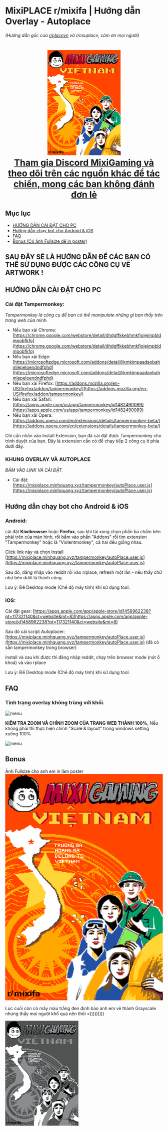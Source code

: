 # MixiPLACE r/mixifa | Hướng dẫn Overlay - Autoplace 
*(Hướng dẫn gốc của [r/placevn](https://discord.gg/r-placevietnam-960076480916901948) và r/osuplace, cảm ơn mọi người)*

<h1 align="center">
  <img src="./MIXIFINAL-quangminhnd.png" alt="r/place vietnam">
<br>
  <a href="https://discord.com/invite/mixigaming">Tham gia Discord MixiGaming và theo dõi trên các nguồn khác để tác chiến, mong các bạn không đánh đơn lẻ</a>
</h1>


## Mục lục
- [HƯỚNG DẪN CÀI ĐẶT CHO PC](/#hướng-dẫn-cài-đặt-cho-pc)
- [Hướng dẫn chạy bot cho Android & iOS](/#hướng-dẫn-chạy-bot-cho-android--ios)
- [FAQ](/#faq)
- [Bonus (Có ảnh Fullsize để in poster)](/#bonus)


## SAU ĐÂY SẼ LÀ HƯỚNG DẪN ĐỂ CÁC BẠN CÓ THỂ SỬ DỤNG ĐƯỢC CÁC CÔNG CỤ VẼ ARTWORK !

## HƯỚNG DẪN CÀI ĐẶT CHO PC

### Cài đặt Tampermonkey: 
*Tampermonkey là công cụ để bạn có thể manipulate những gì bạn thấy trên trang web của mình.*

- Nếu bạn xài Chrome: [https://chrome.google.com/webstore/detail/dhdgffkkebhmkfjojejmpbldmpobfkfo](https://chrome.google.com/webstore/detail/dhdgffkkebhmkfjojejmpbldmpobfkfo)
- Nếu bạn xài Edge: [https://microsoftedge.microsoft.com/addons/detail/iikmkjmpaadaobahmlepeloendndfphd](https://microsoftedge.microsoft.com/addons/detail/iikmkjmpaadaobahmlepeloendndfphd)
- Nếu bạn xài Firefox: [https://addons.mozilla.org/en-US/firefox/addon/tampermonkey/](https://addons.mozilla.org/en-US/firefox/addon/tampermonkey/)
- Nếu bạn xài Safari: [https://apps.apple.com/us/app/tampermonkey/id1482490089](https://apps.apple.com/us/app/tampermonkey/id1482490089)
- Nếu bạn xài Opera: [https://addons.opera.com/en/extensions/details/tampermonkey-beta/](https://addons.opera.com/en/extensions/details/tampermonkey-beta/)

Chỉ cần nhấn vào Install Extension, bạn đã cài đặt được Tampermonkey cho trình duyệt của bạn. Đây là extension cần có để chạy tiếp 2 công cụ ở phía dưới đây. 
### KHUNG OVERLAY VÀ AUTOPLACE

*BÁM VÀO LINK VÀ CÀI ĐẶT.*
- Cài đặt: [https://mixiplace.minhquang.xyz/tampermonkey/autoPlace.user.js](https://mixiplace.minhquang.xyz/tampermonkey/autoPlace.user.js)



## Hướng dẫn chạy bot cho Android & iOS

### Android:
cài đặt **Kiwibrowser** hoặc **Firefox**, sau khi tải xong chọn phần ba chấm bên phải trên của màn hình, rồi bấm vào phần "Addons" rồi tìm extension "Tampermonkey" hoặc là "Violentmonkey", cả hai đều giống nhau.

Click link này và chọn Install
[https://mixiplace.minhquang.xyz/tampermonkey/autoPlace.user.js](https://mixiplace.minhquang.xyz/tampermonkey/autoPlace.user.js)

Sau đó, đăng nhập vào reddit rồi vào r/place, refresh một lần - nếu thấy chữ như bên dưới là thành công.

Lưu ý: Để Desktop mode (Chế độ máy tính) khi sử dụng tool.

### iOS:
Cài đặt gear: [https://apps.apple.com/app/apple-store/id1458962238?pt=117321140&ct=website&mt=8](https://apps.apple.com/app/apple-store/id1458962238?pt=117321140&ct=website&mt=8)

Sau đó cài script Autoplacer: [https://mixiplace.minhquang.xyz/tampermonkey/autoPlace.user.js](https://mixiplace.minhquang.xyz/tampermonkey/autoPlace.user.js) (đã có sẵn tampermonkey trong browser)

Install và sau khi được thì đăng nhập reddit, chạy trên browser mode (nút ổ khoá) và vào rplace

Lưu ý: Để Desktop mode (Chế độ máy tính) khi sử dụng tool.

## FAQ

### Tình trạng overlay không trùng với khối.
![menu](https://media.discordapp.net/attachments/1131429845683937450/1131899383089217616/image.png?width=860&height=678)

**KIỂM TRA ZOOM VÀ CHỈNH ZOOM CỦA TRANG WEB THÀNH 100%**, Nếu không phải thì thực hiện chỉnh "Scale & layout" trong windows setting xuống 100%

![menu](https://media.discordapp.net/attachments/1131429845683937450/1131899948749836298/image.png?width=1286&height=682)

## Bonus
Ảnh Fullsize cho anh em in làm poster
![Fullsize](img/MixiPlace-Fullsize.png)

Lúc cuối còn có mấy màu trắng đen định bảo anh em vẽ thành Grayscale nhưng thấy mọi người khổ quá nên thôi =)))))))))

![grayscale](MIXIFINAL-quangminhnd-Grayscale.png)




